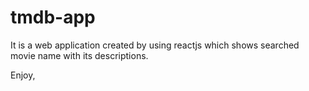 # tmdb-app

It is a web application created by using reactjs which shows searched movie name with its descriptions.

Enjoy,

